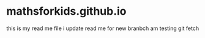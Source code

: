# mathsforkids.github.io
this is my read me file
i update read me for new branbch
am testing git fetch

